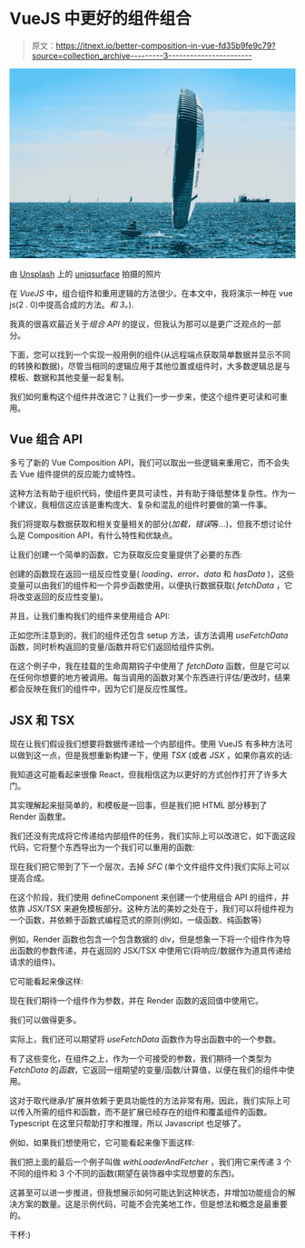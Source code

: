 # VueJS 中更好的组件组合

> 原文：<https://itnext.io/better-composition-in-vue-fd35b9fe9c79?source=collection_archive---------3----------------------->

![](img/1bc0b09074bce0e316d8aa1b495d0720.png)

由 [Unsplash](https://unsplash.com?utm_source=medium&utm_medium=referral) 上的 [uniqsurface](https://unsplash.com/@uniqsurface?utm_source=medium&utm_medium=referral) 拍摄的照片

在 *VueJS* 中，组合组件和重用逻辑的方法很少。在本文中，我将演示一种在 vue js(2 . 0)中提高合成的方法。*和 3。*).

我真的很喜欢最近关于*组合 API* 的提议，但我认为那可以是更广泛观点的一部分。

下面，您可以找到一个实现一般用例的组件(从远程端点获取简单数据并显示不同的转换和数据)，尽管当相同的逻辑应用于其他位置或组件时，大多数逻辑总是与模板、数据和其他变量一起复制。

我们如何重构这个组件并改进它？让我们一步一步来，使这个组件更可读和可重用。

## Vue 组合 API

多亏了新的 Vue Composition API，我们可以取出一些逻辑来重用它，而不会失去 Vue 组件提供的反应能力或特性。

这种方法有助于组织代码，使组件更具可读性，并有助于降低整体复杂性。作为一个建议，我相信这应该是重构庞大、复杂和混乱的组件时要做的第一件事。

我们将提取与数据获取和相关变量相关的部分(*加载，错误*等…)，但我不想讨论什么是 Composition API，有什么特性和优缺点。

让我们创建一个简单的函数，它为获取反应变量提供了必要的东西:

创建的函数现在返回一组反应性变量( *loading、error、data* 和 *hasData* )，这些变量可以由我们的组件和一个异步函数使用，以便执行数据获取( *fetchData* ，它将改变返回的反应性变量)。

并且，让我们重构我们的组件来使用组合 API:

正如您所注意到的，我们的组件还包含 setup 方法，该方法调用 *useFetchData* 函数，同时析构返回的变量/函数并将它们返回给组件实例。

在这个例子中，我在挂载的生命周期钩子中使用了 *fetchData* 函数，但是它可以在任何你想要的地方被调用。每当调用的函数对某个东西进行评估/更改时，结果都会反映在我们的组件中，因为它们是反应性属性。

## JSX 和 TSX

现在让我们假设我们想要将数据传递给一个内部组件。使用 VueJS 有多种方法可以做到这一点，但是我想重新构建一下，使用 *TSX* (或者 *JSX* ，如果你喜欢的话:

我知道这可能看起来很像 React，但我相信这为以更好的方式创作打开了许多大门。

其实理解起来挺简单的，和模板是一回事，但是我们把 HTML 部分移到了 Render 函数里。

我们还没有完成将它传递给内部组件的任务，我们实际上可以改进它，如下面这段代码，它将整个东西导出为一个我们可以重用的函数:

现在我们把它带到了下一个层次，去掉 *SFC* (单个文件组件文件)我们实际上可以提高合成。

在这个阶段，我们使用 defineComponent 来创建一个使用组合 API 的组件，并依靠 JSX/TSX 来避免模板部分。这种方法的美妙之处在于，我们可以将组件视为一个函数，并依赖于函数式编程范式的原则(例如，一级函数、纯函数等)

例如，Render 函数也包含一个包含数据的 div，但是想象一下将一个组件作为导出函数的参数传递，并在返回的 JSX/TSX 中使用它(将响应/数据作为道具传递给请求的组件)。

它可能看起来像这样:

现在我们期待一个组件作为参数，并在 Render 函数的返回值中使用它。

我们可以做得更多。

实际上，我们还可以期望将 *useFetchData* 函数作为导出函数中的一个参数。

有了这些变化，在组件之上，作为一个可接受的参数，我们期待一个类型为 *FetchData* 的*函数*，它返回一组期望的变量/函数/计算值，以便在我们的组件中使用。

这对于取代继承/扩展并依赖于更具功能性的方法非常有用。因此，我们实际上可以传入所需的组件和函数，而不是扩展已经存在的组件和覆盖组件的函数。Typescript 在这里只帮助打字和推理，所以 Javascript 也足够了。

例如，如果我们想使用它，它可能看起来像下面这样:

我们把上面的最后一个例子叫做 *withLoaderAndFetcher* ，我们用它来传递 3 个不同的组件和 3 个不同的函数(期望在装饰器中实现想要的东西)。

这甚至可以进一步推进，但我想展示如何可能达到这种状态，并增加功能组合的解决方案的数量。这是示例代码，可能不会完美地工作，但是想法和概念是最重要的。

干杯:)
